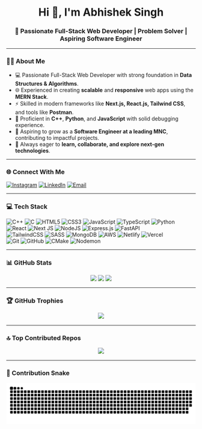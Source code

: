<h1 align="center">Hi 👋, I'm Abhishek Singh</h1>
<h3 align="center">🚀 Passionate Full-Stack Web Developer | Problem Solver | Aspiring Software Engineer</h3>

---

### 👨‍💻 About Me
- 💻 Passionate Full-Stack Web Developer with strong foundation in **Data Structures & Algorithms**.  
- 🌐 Experienced in creating **scalable** and **responsive** web apps using the **MERN Stack**.  
- ⚡ Skilled in modern frameworks like **Next.js, React.js, Tailwind CSS**, and tools like **Postman**.  
- 🔧 Proficient in **C++**, **Python**, and **JavaScript** with solid debugging experience.  
- 🎯 Aspiring to grow as a **Software Engineer at a leading MNC**, contributing to impactful projects.  
- 🌱 Always eager to **learn, collaborate, and explore next-gen technologies**.  

---

### 🌐 Connect With Me
<p align="left">
<a href="https://instagram.com/absingh__00" target="_blank"><img src="https://img.shields.io/badge/Instagram-%23E4405F.svg?logo=Instagram&logoColor=white" alt="Instagram"/></a>
<a href="https://linkedin.com/in/abhishek-singh-3" target="_blank"><img src="https://img.shields.io/badge/LinkedIn-%230077B5.svg?logo=linkedin&logoColor=white" alt="LinkedIn"/></a>
<a href="mailto:abhisheksingh26460@gmail.com"><img src="https://img.shields.io/badge/Email-D14836?logo=gmail&logoColor=white" alt="Email"/></a>
</p>

---

### 💻 Tech Stack
<p align="center">
  
![C++](https://img.shields.io/badge/c++-%2300599C.svg?style=for-the-badge&logo=c%2B%2B&logoColor=white) 
![C](https://img.shields.io/badge/c-%2300599C.svg?style=for-the-badge&logo=c&logoColor=white) 
![HTML5](https://img.shields.io/badge/html5-%23E34F26.svg?style=for-the-badge&logo=html5&logoColor=white) 
![CSS3](https://img.shields.io/badge/css3-%231572B6.svg?style=for-the-badge&logo=css3&logoColor=white) 
![JavaScript](https://img.shields.io/badge/javascript-%23323330.svg?style=for-the-badge&logo=javascript&logoColor=%23F7DF1E) 
![TypeScript](https://img.shields.io/badge/typescript-%23007ACC.svg?style=for-the-badge&logo=typescript&logoColor=white) 
![Python](https://img.shields.io/badge/python-3670A0?style=for-the-badge&logo=python&logoColor=ffdd54)  
![React](https://img.shields.io/badge/react-%2320232a.svg?style=for-the-badge&logo=react&logoColor=%2361DAFB) 
![Next JS](https://img.shields.io/badge/Next-black?style=for-the-badge&logo=next.js&logoColor=white) 
![NodeJS](https://img.shields.io/badge/node.js-6DA55F?style=for-the-badge&logo=node.js&logoColor=white) 
![Express.js](https://img.shields.io/badge/express.js-%23404d59.svg?style=for-the-badge&logo=express&logoColor=%2361DAFB) 
![FastAPI](https://img.shields.io/badge/FastAPI-005571?style=for-the-badge&logo=fastapi)  
![TailwindCSS](https://img.shields.io/badge/tailwindcss-%2338B2AC.svg?style=for-the-badge&logo=tailwind-css&logoColor=white) 
![SASS](https://img.shields.io/badge/SASS-hotpink.svg?style=for-the-badge&logo=SASS&logoColor=white) 
![MongoDB](https://img.shields.io/badge/MongoDB-%234ea94b.svg?style=for-the-badge&logo=mongodb&logoColor=white) 
![AWS](https://img.shields.io/badge/AWS-%23FF9900.svg?style=for-the-badge&logo=amazon-aws&logoColor=white) 
![Netlify](https://img.shields.io/badge/netlify-%23000000.svg?style=for-the-badge&logo=netlify&logoColor=#00C7B7) 
![Vercel](https://img.shields.io/badge/vercel-%23000000.svg?style=for-the-badge&logo=vercel&logoColor=white)  
![Git](https://img.shields.io/badge/git-%23F05033.svg?style=for-the-badge&logo=git&logoColor=white) 
![GitHub](https://img.shields.io/badge/github-%23121011.svg?style=for-the-badge&logo=github&logoColor=white) 
![CMake](https://img.shields.io/badge/CMake-%23008FBA.svg?style=for-the-badge&logo=cmake&logoColor=white) 
![Nodemon](https://img.shields.io/badge/NODEMON-%23323330.svg?style=for-the-badge&logo=nodemon&logoColor=%BBDEAD) 

</p>

---

### 📊 GitHub Stats
<p align="center">
  <img src="https://github-readme-stats.vercel.app/api?username=Absingh52&theme=radical&hide_border=false&include_all_commits=true&count_private=true" height="150px"/>
  <img src="https://nirzak-streak-stats.vercel.app/?user=Absingh52&theme=radical&hide_border=false" height="150px"/>
  <img src="https://github-readme-stats.vercel.app/api/top-langs/?username=Absingh52&theme=radical&hide_border=false&include_all_commits=true&count_private=true&layout=compact" height="150px"/>
</p>

---

### 🏆 GitHub Trophies
<p align="center">
  <img src="https://github-profile-trophy.vercel.app/?username=Absingh52&theme=radical&no-frame=true&no-bg=false&margin-w=4"/>
</p>

---

### 🔝 Top Contributed Repos
<p align="center">
  <img src="https://github-contributor-stats.vercel.app/api?username=Absingh52&limit=5&theme=radical&combine_all_yearly_contributions=true"/>
</p>

---

### 🐍 Contribution Snake
<p align="center">
  <img src="https://github.com/Absingh52/Absingh52/blob/output/github-snake-dark.svg"/>
</p>
